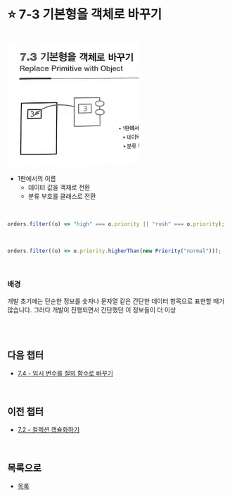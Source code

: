 # :star: 7-3 기본형을 객체로 바꾸기

<br>

<img src="../../Images/07_03_image.jpeg" width="300px">

<br>

- 1판에서의 이름
  - 데이터 값을 객체로 전환
  - 분류 부호를 클래스로 전환

<br>

```js
orders.filter((o) => "high" === o.priority || "rush" === o.priority);
```

<br>

```js
orders.filter((o) => o.priority.higherThan(new Priority("normal")));
```

<br>

### 배경

개발 초기에는 단순한 정보를 숫자나 문자열 같은 간단한 데이터 항목으로 표현할 때가 많습니다. 그러다 개발이 진행되면서 간단했던 이 정보들이 더 이상

<br>

<br>

## 다음 챕터

- [7.4 - 임시 변수를 질의 함수로 바꾸기](https://github.com/Esoolgnah/Summary_of_Refactoring_2nd_Edition/blob/main/Notes/07_캡슐화/07_04_임시_변수를_질의_함수로_바꾸기.md)

<br>

## 이전 챕터

- [7.2 - 컬렉션 캡슐화하기](https://github.com/Esoolgnah/Summary_of_Refactoring_2nd_Edition/blob/main/Notes/07_캡슐화/07_02_컬렉션_캡슐화하기.md)

<br>

## 목록으로

- [목록](https://github.com/Esoolgnah/Summary_of_Refactoring_2nd_Edition/blob/main/Notes/07_캡슐화/07_00_캡슐화.md)
